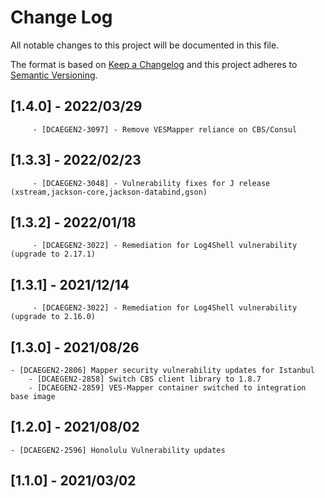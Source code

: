 # Change Log
All notable changes to this project will be documented in this file.

The format is based on [Keep a Changelog](http://keepachangelog.com/)
and this project adheres to [Semantic Versioning](http://semver.org/).

## [1.4.0] - 2022/03/29
         - [DCAEGEN2-3097] - Remove VESMapper reliance on CBS/Consul

## [1.3.3] - 2022/02/23
         - [DCAEGEN2-3048] - Vulnerability fixes for J release (xstream,jackson-core,jackson-databind,gson)

## [1.3.2] - 2022/01/18
         - [DCAEGEN2-3022] - Remediation for Log4Shell vulnerability (upgrade to 2.17.1)

## [1.3.1] - 2021/12/14
         - [DCAEGEN2-3022] - Remediation for Log4Shell vulnerability (upgrade to 2.16.0)

## [1.3.0] - 2021/08/26
	- [DCAEGEN2-2806] Mapper security vulnerability updates for Istanbul
        - [DCAEGEN2-2858] Switch CBS client library to 1.8.7 
        - [DCAEGEN2-2859] VES-Mapper container switched to integration base image


## [1.2.0] - 2021/08/02
	- [DCAEGEN2-2596] Honolulu Vulnerability updates


## [1.1.0] - 2021/03/02      
